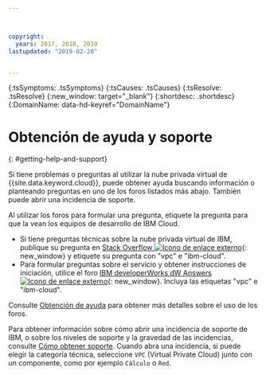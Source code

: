 ```yaml
---



copyright:
  years: 2017, 2018, 2019
lastupdated: "2019-02-20"


---
```


<!-- Common attributes used in the template are defined as follows: -->
{:tsSymptoms: .tsSymptoms}
{:tsCauses: .tsCauses}
{:tsResolve: .tsResolve}
{:new_window: target="_blank"}
{:shortdesc: .shortdesc}
{:DomainName: data-hd-keyref="DomainName"}


# Obtención de ayuda y soporte
{: #getting-help-and-support}

Si tiene problemas o preguntas al utilizar la nube privada virtual de {{site.data.keyword.cloud}}, puede obtener ayuda buscando información o planteando preguntas en uno de los foros listados más abajo. También puede abrir una incidencia de soporte.

Al utilizar los foros para formular una pregunta, etiquete la pregunta para que la vean los equipos de desarrollo de IBM Cloud.

* Si tiene preguntas técnicas sobre la nube privada virtual de IBM, publique su pregunta en [Stack Overflow ![Icono de enlace externo](../icons/launch-glyph.svg "Icono de enlace externo")](https://stackoverflow.com/search?q=vpc+ibm-cloud){: new_window} y etiquete su pregunta con "vpc" e "ibm-cloud".
* Para formular preguntas sobre el servicio y obtener instrucciones de iniciación, utilice el foro [IBM developerWorks dW Answers ![Icono de enlace externo](../icons/launch-glyph.svg "Icono de enlace externo")](https://developer.ibm.com/answers/topics/vpc.html?smartspace=ibm-cloud){: new_window}. Incluya las etiquetas "vpc" e "ibm-cloud".

Consulte [Obtención de ayuda](https://{DomainName}/docs/get-support?topic=get-support-using-avatar) para obtener más detalles sobre el uso de los foros.

Para obtener información sobre cómo abrir una incidencia de soporte de IBM, o sobre los niveles de soporte y la gravedad de las incidencias, consulte [Cómo obtener soporte](/docs/get-support?topic=get-support-getting-customer-support). Cuando abra una incidencia, si puede elegir la categoría técnica, seleccione `VPC` (Virtual Private Cloud) junto con un componente, como por ejemplo `Cálculo` o `Red`.
